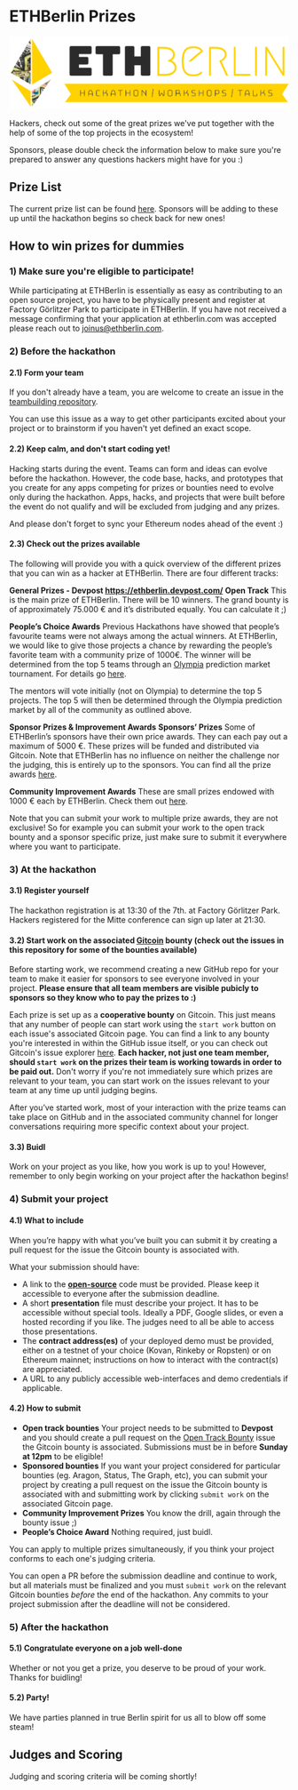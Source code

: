 # ETHBerlin Prizes

![ETHBerlin logo](https://github.com/ethberlin-hackathon/media-assets/raw/master/ETHBerlin%20logo%20-%20horizontal%20transparent%20-%20small.png)

Hackers, check out some of the great prizes we've put together with the help of some of the top projects in the ecosystem!

Sponsors, please double check the information below to make sure you're prepared to answer any questions hackers might have for you :) 

## Prize List

The current prize list can be found [here](https://github.com/ethberlin-hackathon/ETHBerlin-Bounties/issues). Sponsors will be adding to these up until the hackathon begins so check back for new ones!

## How to win prizes for dummies

### 1) Make sure you're eligible to participate!

While participating at ETHBerlin is essentially as easy as contributing to an open source project, you have to be physically present and register at Factory Görlitzer Park to participate in ETHBerlin. If you have not received a message confirming that your application at ethberlin.com was accepted please reach out to joinus@ethberlin.com.

### 2) Before the hackathon

#### 2.1) Form your team

If you don't already have a team, you are welcome to create an issue in the [teambuilding repository](https://github.com/ethberlin-hackathon/ETHBerlin-Teambuilding). 

You can use this issue as a way to get other participants excited about your project or to brainstorm if you haven't yet defined an exact scope.

#### 2.2) Keep calm, and don't start coding yet!

Hacking starts during the event. Teams can form and ideas can evolve before the hackathon. However, the code base, hacks, and prototypes that you create for any apps competing for prizes or bounties need to evolve only during the hackathon. Apps, hacks, and projects that were built before the event do not qualify and will be excluded from judging and any prizes.

And please don't forget to sync your Ethereum nodes ahead of the event :)

#### 2.3) Check out the prizes available

The following will provide you with a quick overview of the different prizes that you can win as a hacker at ETHBerlin. There are four different tracks:

**General Prizes - Devpost https://ethberlin.devpost.com/**
**Open Track**
This is the main prize of ETHBerlin. There will be 10 winners. The grand bounty is of approximately 75.000 € and it’s distributed equally. You can calculate it ;)

**People’s Choice Awards**
Previous Hackathons have showed that people’s favourite teams were not always among the actual winners. At ETHBerlin, we would like to give those projects a chance by rewarding the people’s favorite team with a community prize of 1000€. The winner will be determined from the top 5 teams through an [Olympia](https://blog.gnosis.pm/announcing-gnosis-olympia-5fb7e16dd259?gi=de34dba69451) prediction market tournament. For details go [here](https://github.com/ethberlin-hackathon/ETHBerlin-Bounties/issues/29).

The mentors will vote initially (not on Olympia) to determine the top 5 projects. The top 5 will then be determined through the Olympia prediction market by all of the community as outlined above.

**Sponsor Prizes & Improvement Awards**
**Sponsors’ Prizes**
Some of ETHBerlin’s sponsors have their own price awards. They can each pay out a maximum of 5000 €. These prizes will be funded and distributed via Gitcoin. Note that ETHBerlin has no influence on neither the challenge nor the judging, this is entirely up to the sponsors. You can find all the prize awards [here](https://github.com/ethberlin-hackathon/ETHBerlin-Bounties/issues).

**Community Improvement Awards**
These are small prizes endowed with 1000 € each by ETHBerlin. Check them out [here](https://github.com/ethberlin-hackathon/ETHBerlin-Bounties/issues).

Note that you can submit your work to multiple prize awards, they are not exclusive! So for example you can submit your work to the open track bounty and a sponsor specific prize, just make sure to submit it everywhere where you want to participate. 

### 3) At the hackathon

#### 3.1) Register yourself

The hackathon registration is at 13:30 of the 7th. at Factory Görlitzer Park. Hackers registered for the Mitte conference can sign up later at 21:30.

#### 3.2) Start work on the associated [Gitcoin](https://gitcoin.co/explorer) bounty (check out the issues in this repository for some of the bounties available)

Before starting work, we recommend creating a new GitHub repo for your team to make it easier for sponsors to see everyone involved in your project. **Please ensure that all team members are visible pubicly to sponsors so they know who to pay the prizes to :)**

Each prize is set up as a **cooperative bounty** on Gitcoin. This just means that any number of people can start work using the `start work` button on each issue's associated Gitcoin page. You can find a link to any bounty you're interested in within the GitHub issue itself, or you can check out Gitcoin's issue explorer [here](https://gitcoin.co/explorer). **Each hacker, not just one team member, should `start work` on the prizes their team is working towards in order to be paid out.** Don't worry if you're not immediately sure which prizes are relevant to your team, you can start work on the issues relevant to your team at any time up until judging begins.

After you’ve started work, most of your interaction with the prize teams can take place on GitHub and in the associated community channel for longer conversations requiring more specific context about your project.

#### 3.3) Buidl

Work on your project as you like, how you work is up to you! However, remember to only begin working on your project after the hackathon begins!

### 4) Submit your project

#### 4.1) What to include

When you’re happy with what you’ve built you can submit it by creating a pull request for the issue the Gitcoin bounty is associated with. 

What your submission should have: 

- A link to the [**open-source**](https://opensource.org/licenses) code must be provided. Please keep it accessible to everyone after the submission deadline.
- A short **presentation** file must describe your project. It has to be accessible without special tools. Ideally a PDF, Google slides, or even a hosted recording if you like. The judges need to all be able to access those presentations.
- The **contract address(es)** of your deployed demo must be provided, either on a testnet of your choice (Kovan, Rinkeby or Ropsten) or on Ethereum mainnet; instructions on how to interact with the contract(s) are appreciated.
- A URL to any publicly accessible web-interfaces and demo credentials if applicable.

#### 4.2) How to submit

- **Open track bounties** Your project needs to be submitted to **Devpost** and you should create a pull request on the [Open Track Bounty](https://github.com/ethberlin-hackathon/ETHBerlin-Bounties/issues/2) issue the Gitcoin bounty is associated. Submissions must be in before **Sunday at 12pm** to be eligible!
- **Sponsored bounties** If you want your project considered for particular bounties (eg. Aragon, Status, The Graph, etc), you can submit your project by creating a pull request on the issue the Gitcoin bounty is associated with and submitting work by clicking `submit work` on the associated Gitcoin page.
- **Community Improvement Prizes** You know the drill, again through the bounty issue ;)
- **People’s Choice Award** Nothing required, just buidl.

You can apply to multiple prizes simultaneously, if you think your project conforms to each one's judging criteria.

You can open a PR before the submission deadline and continue to work, but all materials must be finalized and you must `submit work` on the relevant Gitcoin bounties *before* the end of the hackathon. Any commits to your project submission after the deadline will not be considered.

### 5) After the hackathon

#### 5.1) Congratulate everyone on a job well-done

Whether or not you get a prize, you deserve to be proud of your work. Thanks for buidling!

#### 5.2) Party!

We have parties planned in true Berlin spirit for us all to blow off some steam!

## Judges and Scoring

Judging and scoring criteria will be coming shortly!
